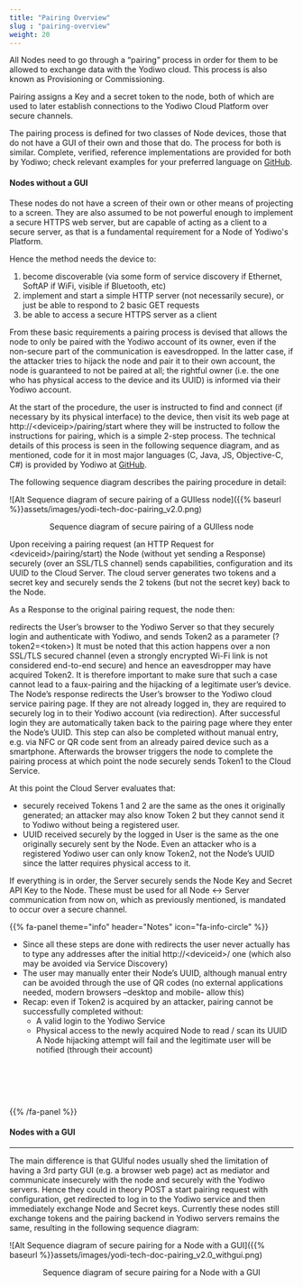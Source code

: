 ```yaml
---
title: "Pairing Overview"
slug : "pairing-overview"
weight: 20
---
```


All Nodes need to go through a “pairing” process in order for them to be allowed to exchange data with the Yodiwo cloud. This process is also known as Provisioning or Commissioning.

Pairing assigns a Key and a secret token to the node, both of which are used to later establish connections to the Yodiwo Cloud Platform over secure channels.

The pairing process is defined for two classes of Node devices, those that do not have a GUI of their own and those that do. The process for both is similar. Complete, verified, reference implementations are provided for both by Yodiwo; check relevant examples for your preferred language on [GitHub](https://github.com/yodiwo/plegma).

#### Nodes without a GUI

These nodes do not have a screen of their own or other means of projecting to a screen. They are also assumed to be not powerful enough to implement a secure HTTPS web server, but are capable of acting as a client to a secure server, as that is a fundamental requirement for a Node of Yodiwo's Platform.

Hence the method needs the device to:

1. become discoverable (via some form of service discovery if Ethernet, SoftAP if WiFi, visible if Bluetooth, etc)
2. implement and start a simple HTTP server (not necessarily secure), or just be able to respond to 2 basic GET requests
3. be able to access a secure HTTPS server as a client

From these basic requirements a pairing process is devised that allows the node to only be paired with the Yodiwo account of its owner, even if the non-secure part of the communication is eavesdropped. In the latter case, if the attacker tries to hijack the node and pair it to their own account, the node is guaranteed to not be paired at all; the rightful owner (i.e. the one who has physical access to the device and its UUID) is informed via their Yodiwo account.

At the start of the procedure, the user is instructed to find and connect (if necessary by its physical interface) to the device, then visit its web page at http://\<deviceip\>/pairing/start where they will be instructed to follow the instructions for pairing, which is a simple 2-step process.
The technical details of this process is seen in the following sequence diagram, and as mentioned, code for it in most major languages (C, Java, JS, Objective-C, C#) is provided by Yodiwo at [GitHub](https://github.com/yodiwo/plegma).

The following sequence diagram describes the pairing procedure in detail:

![Alt Sequence diagram of secure pairing of a GUIless node]({{% baseurl %}}assets/images/yodi-tech-doc-pairing_v2.0.png)
<center><figcaption>Sequence diagram of secure pairing of a GUIless node</figcaption></center>

Upon receiving a pairing request (an HTTP Request for \<deviceid\>/pairing/start) the Node (without yet sending a Response) securely (over an SSL/TLS channel) sends capabilities, configuration and its UUID to the Cloud Server. The cloud server generates two tokens and a secret key and securely sends the 2 tokens (but not the secret key) back to the Node.

As a Response to the original pairing request, the node then:

redirects the User’s browser to the Yodiwo Server so that they securely login and authenticate with Yodiwo, and
sends Token2 as a parameter (?token2=\<token\>)
It must be noted that this action happens over a non SSL/TLS secured channel (even a strongly encrypted Wi-Fi link is not considered end-to-end secure) and hence an eavesdropper may have acquired Token2. It is therefore important to make sure that such a case cannot lead to a faux-pairing and the hijacking of a legitimate user’s device.
The Node’s response redirects the User’s browser to the Yodiwo cloud service pairing page. If they are not already logged in, they are required to securely log in to their Yodiwo account (via redirection). After successful login they are automatically taken back to the pairing page where they enter the Node’s UUID. This step can also be completed without manual entry, e.g. via NFC or QR code sent from an already paired device such as a smartphone.
Afterwards the browser triggers the node to complete the pairing process at which point the node securely sends Token1 to the Cloud Service.

At this point the Cloud Server evaluates that:

* securely received Tokens 1 and 2 are the same as the ones it originally generated; an attacker may also know Token 2 but they cannot send it to Yodiwo without being a registered user.
* UUID received securely by the logged in User is the same as the one originally securely sent by the Node. Even an attacker who is a registered Yodiwo user can only know Token2, not the Node’s UUID since the latter requires physical access to it.

If everything is in order, the Server securely sends the Node Key and Secret API Key to the Node. These must be used for all Node <-> Server communication from now on, which as previously mentioned, is mandated to occur over a secure channel.



{{% fa-panel theme="info" header="Notes" icon="fa-info-circle" %}}<ul>

<li>Since all these steps are done with redirects the user never actually has to type any addresses after the initial http://&lt;deviceid&gt;/ one (which also may be avoided via Service Discovery)</li>

 <li>The user may manually enter their Node’s UUID, although manual entry can be avoided through the use of QR codes (no external applications needed, modern browsers –desktop and mobile- allow this)</li> <li>Recap: even if Token2 is acquired by an attacker, pairing cannot be successfully completed without:<ul> <li>A valid login to the Yodiwo Service</li><li>Physical access to the newly acquired Node to read / scan its UUID<br>A Node hijacking attempt will fail and the legitimate user will be notified (through their account)</li>

​        </ul>
​        </li>
​    </ul> {{% /fa-panel %}}

#### Nodes with a GUI
<hr />
The main difference is that GUIful nodes usually shed the limitation of having a 3rd party GUI (e.g. a browser web page) act as mediator and communicate insecurely with the node and securely with the Yodiwo servers.
Hence they could in theory POST a start pairing request with configuration, get redirected to log in to the Yodiwo service and then immediately exchange Node and Secret keys. Currently these nodes still exchange tokens and the pairing backend in Yodiwo servers remains the same, resulting in the following sequence diagram:

![Alt Sequence diagram of secure pairing for a Node with a GUI]({{% baseurl %}}assets/images/yodi-tech-doc-pairing_v2.0_withgui.png)
<center><figcaption>Sequence diagram of secure pairing for a Node with a GUI</figcaption></center>
